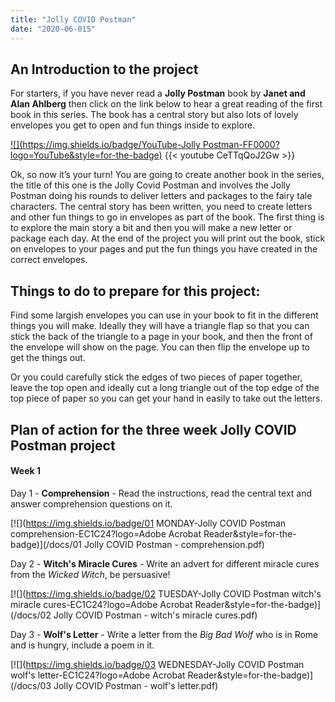 ```yaml
---
title: "Jolly COVID Postman"
date: "2020-06-015"
---
```


## An Introduction to the project

For starters, if you have never read a **Jolly Postman** book by **Janet and Alan Ahlberg** then click on the link below to hear a great reading of the first book in this series. The book has a central story but also lots of lovely envelopes you get to open and fun things inside to explore.

[![](https://img.shields.io/badge/YouTube-Jolly Postman-FF0000?logo=YouTube&style=for-the-badge)](https://www.youtube.com/watch?v=CeTTqQoJ2Gw)
{{< youtube CeTTqQoJ2Gw >}}

Ok, so now it’s your turn! You are going to create another book in the series, the title of this one is the Jolly Covid Postman and involves the Jolly Postman doing his rounds to deliver letters and packages to the fairy tale characters. The central story has been written, you need to create letters and other fun things to go in envelopes as part of the book. The first thing is to explore the main story a bit and then you will make a new letter or package each day. At the end of the project you will print out the book, stick on envelopes to your pages and put the fun things you have created in the correct envelopes.

## Things to do to prepare for this project:

Find some largish envelopes you can use in your book to fit in the different things you will make. Ideally they will have a triangle flap so that you can stick the back of the triangle to a page in your book, and then the front of the envelope will show on the page. You can then flip the envelope up to get the things out.

Or you could carefully stick the edges of two pieces of paper together, leave the top open and ideally cut a long triangle out of the top edge of the top piece of paper so you can get your hand in easily to take out the letters.

## Plan of action for the three week Jolly COVID Postman project

#### Week 1

Day 1 - **Comprehension** - Read the instructions, read the central text and answer comprehension questions on it.

[![](https://img.shields.io/badge/01 MONDAY-Jolly COVID Postman comprehension-EC1C24?logo=Adobe Acrobat Reader&style=for-the-badge)](/docs/01 Jolly COVID Postman - comprehension.pdf)

Day 2 - **Witch's Miracle Cures** - Write an advert for different miracle cures from the *Wicked Witch*, be persuasive!

[![](https://img.shields.io/badge/02 TUESDAY-Jolly COVID Postman witch's miracle cures-EC1C24?logo=Adobe Acrobat Reader&style=for-the-badge)](/docs/02 Jolly COVID Postman - witch's miracle cures.pdf)

Day 3 - **Wolf's Letter** - Write a letter from the *Big Bad Wolf* who is in Rome and is hungry, include a poem in it.

[![](https://img.shields.io/badge/03 WEDNESDAY-Jolly COVID Postman wolf's letter-EC1C24?logo=Adobe Acrobat Reader&style=for-the-badge)](/docs/03 Jolly COVID Postman - wolf's letter.pdf)

<!---
#### Week 2

Day 4 - **Entertainment** - A board game with clear instructions for the 3 bears to play, sent by Goldilocks.

Day 5 - **Puzzles** - Draw a map with 4 figure grid references to help Hansel and Gretel find their way home.

Day 6 - **Sports** - Create a page of puzzles to entertain children, a crossword, wordsearch and a maze?

#### Week 3

Day 7 - **Entertainment** - Create a front cover for the book (change fonts and add pictures) and write a blurb too.

Day 8 - **Puzzles** - Finish any pictures or other book parts, or if you have finished then create a poster advert.

Day 9 - **Sports** - Finish any pictures or other book parts, or if you have finished then create a video advert.
--->

<br>
<br>

